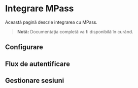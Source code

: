 # Integrare MPass

Această pagină descrie integrarea cu MPass.

> **Notă:** Documentația completă va fi disponibilă în curând.

## Configurare

## Flux de autentificare

## Gestionare sesiuni